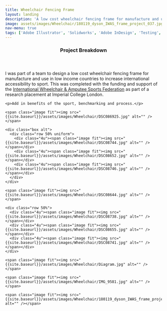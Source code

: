 ```yaml
---
title: Wheelchair Fencing Frame
layout: landing
description: 'A low cost wheelchair fencing frame for manufacture and use in low income countries to increase international accessibility to the sport.'
image: assets/images/Wheelchair/180119_dyson_IWAS_frame_project_037.jpg
nav-menu: true
tags: ['Adobe Illustrator', 'Solidworks', 'Adobe InDesign', 'Testing', 'Mechanisms', 'Rapid Prototyping']
---
```

<!-- Main -->
<div id="main" class="alt">

<!-- One -->
<section id="one">
	<div class="inner">
    <header class="major">
      <h3>Project Breakdown</h3>
    </header>
    <p>I was part of a team to design a low cost wheelchair fencing frame for manufacture and use in low income countries to increase international accessibility to sport. This was completed with the funding and support of the <a href = "http://www.iwasf.com/iwasf/"> International Wheelchair & Amputee Sports Federation</a> as part of a research placement at Imperial College London.</p>

    <p>Add in benefits of the sport, benchmarking and process.</p>

    <span class="image fit"><img src="{{site.baseurl}}/assets/images/Wheelchair/DSC086925.jpg" alt="" /></span>

    <div class="box alt">
      <div class="row 50% uniform">
        <div class="4u"><span class="image fit"><img src="{{site.baseurl}}/assets/images/Wheelchair/DSC08744.jpg" alt="" /></span></div>
        <div class="4u"><span class="image fit"><img src="{{site.baseurl}}/assets/images/Wheelchair/DSC08652.jpg" alt="" /></span></div>
        <div class="4u"><span class="image fit"><img src="{{site.baseurl}}/assets/images/Wheelchair/DSC08746.jpg" alt="" /></span></div>
      </div>
    </div>

    <span class="image fit"><img src="{{site.baseurl}}/assets/images/Wheelchair/DSC08644.jpg" alt="" /></span>

    <div class="row 50%">
      <div class="4u"><span class="image fit"><img src="{{site.baseurl}}/assets/images/Wheelchair/DSC08738.jpg" alt="" /></span></div>
      <div class="4u"><span class="image fit"><img src="{{site.baseurl}}/assets/images/Wheelchair/DSC08655.jpg" alt="" /></span></div>
      <div class="4u"><span class="image fit"><img src="{{site.baseurl}}/assets/images/Wheelchair/DSC08741.jpg" alt="" /></span></div>
    </div>

    <span class="image fit"><img src="{{site.baseurl}}/assets/images/Wheelchair/Diagram.jpg" alt="" /></span>

    <span class="image fit"><img src="{{site.baseurl}}/assets/images/Wheelchair/IMG_9581.jpg" alt="" /></span>

    <span class="image fit"><img src="{{site.baseurl}}/assets/images/Wheelchair/180119_dyson_IWAS_frame_project_037.jpg" alt="" /></span>

  </div>
</section>

